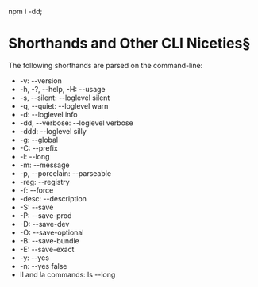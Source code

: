


npm i -dd;




# Shorthands and Other CLI Niceties§

The following shorthands are parsed on the command-line:

* -v: --version
* -h, -?, --help, -H: --usage
* -s, --silent: --loglevel silent
* -q, --quiet: --loglevel warn
* -d: --loglevel info
* -dd, --verbose: --loglevel verbose
* -ddd: --loglevel silly
* -g: --global
* -C: --prefix
* -l: --long
* -m: --message
* -p, --porcelain: --parseable
* -reg: --registry
* -f: --force
* -desc: --description
* -S: --save
* -P: --save-prod
* -D: --save-dev
* -O: --save-optional
* -B: --save-bundle
* -E: --save-exact
* -y: --yes
* -n: --yes false
* ll and la commands: ls --long

